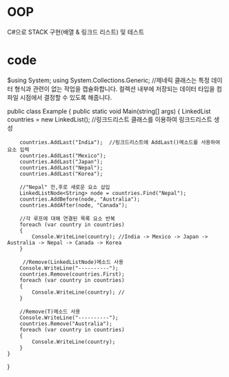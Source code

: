 # OOP
C#으로 STACK 구현(배열 & 링크드 리스트) 및 테스트

# code

$using System;
using System.Collections.Generic;  //제네릭 클래스는 특정 데이터 형식과 관련이 없는 작업을 캡슐화합니다.
                                     컬렉션 내부에 저장되는 데이터 타입을 컴파일 시점에서 결정할 수 있도록 해줍니다.

public class Example
{
    public static void Main(string[] args)
    {
        LinkedList<String> countries = new LinkedList<String>();  //링크드리스트 클래스를 이용하여 링크드리스트 생성
  
        countries.AddLast("India");  //링크드리스트에 AddLast()메소드를 사용하여 요소 입력
        countries.AddLast("Mexico");
        countries.AddLast("Japan");
        countries.AddLast("Nepal");
        countries.AddLast("Korea");

        //"Nepal" 전,후로 새로운 요소 삽입
        LinkedListNode<String> node = countries.Find("Nepal");
        countries.AddBefore(node, "Australia");
        countries.AddAfter(node, "Canada"); 
 
        //각 루프에 대해 연결된 목록 요소 반복
        foreach (var country in countries)
        {
            Console.WriteLine(country); //India -> Mexico -> Japan -> Australia -> Nepal -> Canada -> Korea
        }
        
         //Remove(LinkedListNode)메소드 사용
        Console.WriteLine("----------");
        countries.Remove(countries.First);
        foreach (var country in countries)
        {
            Console.WriteLine(country); //
        }
        
        //Remove(T)메소드 사용
        Console.WriteLine("----------");
        countries.Remove("Australia");
        foreach (var country in countries)
        {
            Console.WriteLine(country);
        }
    }
}
